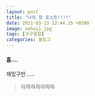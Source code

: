 ```yaml
---
layout: post
title: "나의 첫 포스트!!!!"
date: 2021-03-13 12:44:25 +0200
image: sehui1.jpg
tags: [구구절절]
categories: 블로그
---
```


#### 흠....
재밌구만......
> 아하하하아하하
